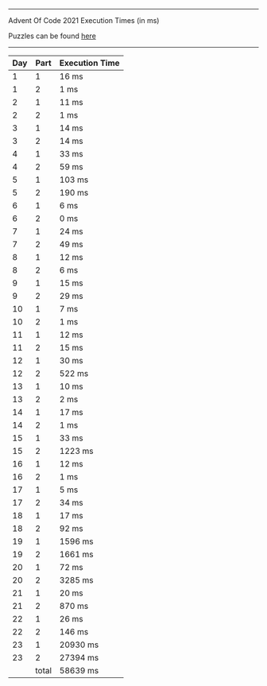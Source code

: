 ****

Advent Of Code 2021 Execution Times (in ms)

Puzzles can be found [here](https://adventofcode.com/2021/)

----

| Day | Part | Execution Time |
| --- | ---- | -------------- |
| 1 | 1 | 16 ms|
| 1 | 2 | 1 ms|
| 2 | 1 | 11 ms|
| 2 | 2 | 1 ms|
| 3 | 1 | 14 ms|
| 3 | 2 | 14 ms|
| 4 | 1 | 33 ms|
| 4 | 2 | 59 ms|
| 5 | 1 | 103 ms|
| 5 | 2 | 190 ms|
| 6 | 1 | 6 ms|
| 6 | 2 | 0 ms|
| 7 | 1 | 24 ms|
| 7 | 2 | 49 ms|
| 8 | 1 | 12 ms|
| 8 | 2 | 6 ms|
| 9 | 1 | 15 ms|
| 9 | 2 | 29 ms|
| 10 | 1 | 7 ms|
| 10 | 2 | 1 ms|
| 11 | 1 | 12 ms|
| 11 | 2 | 15 ms|
| 12 | 1 | 30 ms|
| 12 | 2 | 522 ms|
| 13 | 1 | 10 ms|
| 13 | 2 | 2 ms|
| 14 | 1 | 17 ms|
| 14 | 2 | 1 ms|
| 15 | 1 | 33 ms|
| 15 | 2 | 1223 ms|
| 16 | 1 | 12 ms|
| 16 | 2 | 1 ms|
| 17 | 1 | 5 ms|
| 17 | 2 | 34 ms|
| 18 | 1 | 17 ms|
| 18 | 2 | 92 ms|
| 19 | 1 | 1596 ms|
| 19 | 2 | 1661 ms|
| 20 | 1 | 72 ms|
| 20 | 2 | 3285 ms|
| 21 | 1 | 20 ms|
| 21 | 2 | 870 ms|
| 22 | 1 | 26 ms|
| 22 | 2 | 146 ms|
| 23 | 1 | 20930 ms|
| 23 | 2 | 27394 ms|
||total|58639 ms|
